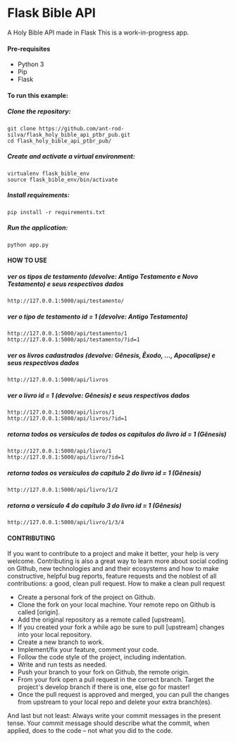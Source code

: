 # Flask Bible API
A Holy Bible API made in Flask
This is a work-in-progress app.

#### Pre-requisites
- Python 3
- Pip
- Flask

#### To run this example:

##### Clone the repository:

```
git clone https://github.com/ant-rod-silva/flask_holy_bible_api_ptbr_pub.git
cd flask_holy_bible_api_ptbr_pub/
```

##### Create and activate a virtual environment:

```
virtualenv flask_bible_env
source flask_bible_env/bin/activate
```

##### Install requirements:

```
pip install -r requirements.txt
```

##### Run the application:

```
python app.py
```

#### HOW TO USE

##### ver os tipos de testamento (devolve: Antigo Testamento e Novo Testamento) e seus respectivos dados

```
http://127.0.0.1:5000/api/testamento/
```

##### ver o tipo de testamento id = 1 (devolve: Antigo Testamento)

```
http://127.0.0.1:5000/api/testamento/1
http://127.0.0.1:5000/api/testamento/?id=1
```

##### ver os livros cadastrados (devolve: Gênesis, Êxodo, ..., Apocalipse) e seus respectivos dados

```
http://127.0.0.1:5000/api/livros
```

##### ver o livro id = 1 (devolve: Gênesis) e seus respectivos dados

```
http://127.0.0.1:5000/api/livros/1
http://127.0.0.1:5000/api/livros/?id=1
```

##### retorna todos os versículos de todos os capítulos do livro id = 1 (Gênesis)

```
http://127.0.0.1:5000/api/livro/1
http://127.0.0.1:5000/api/livro/?id=1
```

##### retorna todos os versículos do capítulo 2 do livro id = 1 (Gênesis)

```
http://127.0.0.1:5000/api/livro/1/2
```

##### retorna o versículo 4 do capítulo 3 do livro id = 1 (Gênesis)

```
http://127.0.0.1:5000/api/livro/1/3/4
```

#### CONTRIBUTING

If you want to contribute to a project and make it better, your help is very welcome. 
Contributing is also a great way to learn more about social coding on Github, new technologies and and their ecosystems and how to make constructive, helpful bug reports, feature requests and the noblest of all contributions: a good, clean pull request.
How to make a clean pull request

- Create a personal fork of the project on Github.
- Clone the fork on your local machine. Your remote repo on Github is called [origin].
- Add the original repository as a remote called [upstream].
- If you created your fork a while ago be sure to pull [upstream] changes into your local repository.
- Create a new branch to work.
- Implement/fix your feature, comment your code.
- Follow the code style of the project, including indentation.
- Write and run tests as needed.
- Push your branch to your fork on Github, the remote origin.
- From your fork open a pull request in the correct branch. Target the project's develop branch if there is one, else go for master!
- Once the pull request is approved and merged, you can pull the changes from upstream to your local repo and delete your extra branch(es).

And last but not least: Always write your commit messages in the present tense. Your commit message should describe what the commit, when applied, does to the code – not what you did to the code.
